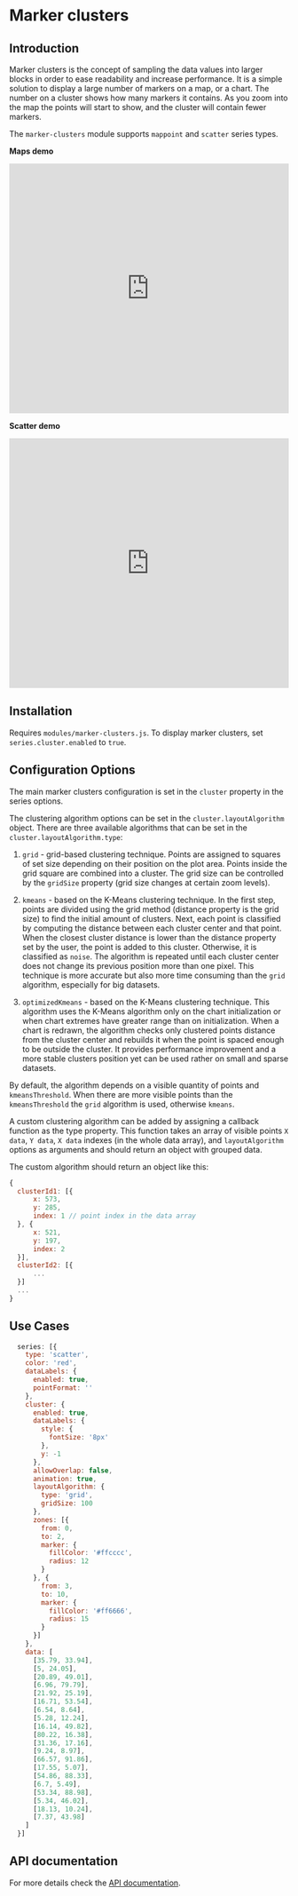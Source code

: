 Marker clusters
===

## Introduction
Marker clusters is the concept of sampling the data values into larger blocks in order to ease readability and increase performance. It is a simple solution to display a large number of markers on a map, or a chart. The number on a cluster shows how many markers it contains. As you zoom into the map the points will start to show, and the cluster will contain fewer markers.

The `marker-clusters` module supports `mappoint` and `scatter` series types.

**Maps demo**

<iframe style="width: 100%; height: 450px; border: none;" src=https://www.highcharts.com/samples/embed/maps/marker-clusters/europe allow="fullscreen"></iframe>

**Scatter demo**

<iframe style="width: 100%; height: 450px; border: none;" src=https://www.highcharts.com/samples/embed/highcharts/marker-clusters/basic allow="fullscreen"></iframe>

Installation
------------

Requires `modules/marker-clusters.js`. To display marker clusters, set `series.cluster.enabled` to `true`.

Configuration Options
-------------

The main marker clusters configuration is set in the `cluster` property in the series options.

The clustering algorithm options can be set in the `cluster.layoutAlgorithm` object. There are three available algorithms that can be set in the `cluster.layoutAlgorithm.type`:

1) `grid` - grid-based clustering technique. Points are assigned to squares of set size depending on their position on the plot area. Points inside the grid square are combined into a cluster. The grid size can be controlled by the `gridSize` property (grid size changes at certain zoom levels).

2) `kmeans` - based on the K-Means clustering technique. In the first step, points are divided using the grid method (distance property is the grid size) to find the initial amount of clusters. Next, each point is classified by computing the distance between each cluster center and that point. When the closest cluster distance is lower than the distance property set by the user, the point is added to this cluster. Otherwise, it is classified as `noise`. The algorithm is repeated until each cluster center does not change its previous position more than one pixel. This technique is more accurate but also more time consuming than the `grid` algorithm, especially for big datasets.

3) `optimizedKmeans` - based on the K-Means clustering technique. This algorithm uses the K-Means algorithm only on the chart initialization or when chart extremes have greater range than on initialization. When a chart is redrawn, the algorithm checks only clustered points distance from the cluster center and rebuilds it when the point is spaced enough to be outside the cluster. It provides performance improvement and a more stable clusters position yet can be used rather on small and sparse datasets.

By default, the algorithm depends on a visible quantity of points and `kmeansThreshold`. When there are more visible points than the `kmeansThreshold` the `grid` algorithm is used, otherwise `kmeans`.

A custom clustering algorithm can be added by assigning a callback function as the type property. This function takes an array of visible points `X data`, `Y data`, `X data` indexes (in the whole data array), and `layoutAlgorithm` options as arguments and should return an object with grouped data.

The custom algorithm should return an object like this:

```js
{
  clusterId1: [{
      x: 573,
      y: 285,
      index: 1 // point index in the data array
  }, {
      x: 521,
      y: 197,
      index: 2
  }],
  clusterId2: [{
      ...
  }]
  ...
}
```

Use Cases
---------

```js
  series: [{
    type: 'scatter',
    color: 'red',
    dataLabels: {
      enabled: true,
      pointFormat: ''
    },
    cluster: {
      enabled: true,
      dataLabels: {
        style: {
          fontSize: '8px'
        },
        y: -1
      },
      allowOverlap: false,
      animation: true,
      layoutAlgorithm: {
        type: 'grid',
        gridSize: 100
      },
      zones: [{
        from: 0,
        to: 2,
        marker: {
          fillColor: '#ffcccc',
          radius: 12
        }
      }, {
        from: 3,
        to: 10,
        marker: {
          fillColor: '#ff6666',
          radius: 15
        }
      }]
    },
    data: [
      [35.79, 33.94],
      [5, 24.05],
      [20.89, 49.01],
      [6.96, 79.79],
      [21.92, 25.19],
      [16.71, 53.54],
      [6.54, 8.64],
      [5.28, 12.24],
      [16.14, 49.82],
      [80.22, 16.38],
      [31.36, 17.16],
      [9.24, 8.97],
      [66.57, 91.86],
      [17.55, 5.07],
      [54.86, 88.33],
      [6.7, 5.49],
      [53.34, 88.98],
      [5.34, 46.02],
      [18.13, 10.24],
      [7.37, 43.98]
    ]
  }]
```

API documentation
-----------------

For more details check the [API documentation](https://api.highcharts.com/highcharts/scatter.cluster).

